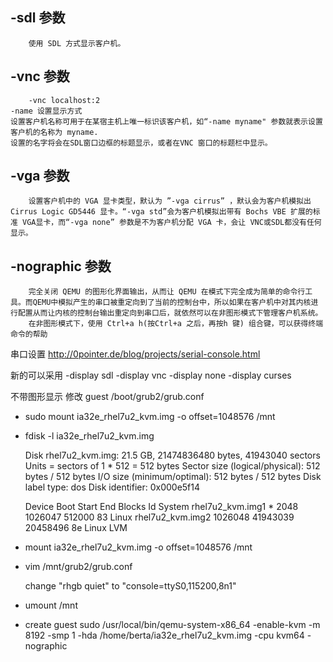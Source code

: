 ## -sdl 参数 ##

        使用 SDL 方式显示客户机。

## -vnc 参数 ##

        -vnc localhost:2
	-name 设置显示方式
    设置客户机名称可用于在某宿主机上唯一标识该客户机，如“-name myname" 参数就表示设置客户机的名称为 myname.
	设置的名字将会在SDL窗口边框的标题显示，或者在VNC 窗口的标题栏中显示。

## -vga 参数 ##

        设置客户机中的 VGA 显卡类型，默认为 ”-vga cirrus” ，默认会为客户机模拟出 Cirrus Logic GD5446 显卡。“-vga std”会为客户机模拟出带有 Bochs VBE 扩展的标准 VGA显卡，而“-vga none” 参数是不为客户机分配 VGA 卡，会让 VNC或SDL都没有任何显示。

## -nographic 参数 ##
        完全关闭 QEMU 的图形化界面输出，从而让 QEMU 在模式下完全成为简单的命令行工具。而QEMU中模拟产生的串口被重定向到了当前的控制台中，所以如果在客户机中对其内核进行配置从而让内核的控制台输出重定向到串口后，就依然可以在非图形模式下管理客户机系统。
        在非图形模式下，使用 Ctrl+a h(按Ctrl+a 之后，再按h 键) 组合键，可以获得终端命令的帮助
串口设置
http://0pointer.de/blog/projects/serial-console.html

新的可以采用
-display sdl
-display vnc
-display none
-display curses

不带图形显示
修改 guest /boot/grub2/grub.conf

- sudo mount ia32e_rhel7u2_kvm.img -o offset=1048576 /mnt
- fdisk -l ia32e_rhel7u2_kvm.img
	
	Disk rhel7u2_kvm.img: 21.5 GB, 21474836480 bytes, 41943040 sectors
	Units = sectors of 1 * 512 = 512 bytes
	Sector size (logical/physical): 512 bytes / 512 bytes
	I/O size (minimum/optimal): 512 bytes / 512 bytes
	Disk label type: dos
	Disk identifier: 0x000e5f14

    Device Boot      Start         End      Blocks   Id  System
	rhel7u2_kvm.img1   *        2048     1026047      512000   83  Linux
	rhel7u2_kvm.img2         1026048    41943039    20458496   8e  Linux LVM

- mount ia32e_rhel7u2_kvm.img -o offset=1048576 /mnt
- vim /mnt/grub2/grub.conf
    
	change "rhgb quiet" to "console=ttyS0,115200,8n1"

- umount /mnt
- create guest
	sudo /usr/local/bin/qemu-system-x86_64 -enable-kvm -m 8192 -smp 1 -hda /home/berta/ia32e_rhel7u2_kvm.img -cpu kvm64 -nographic


